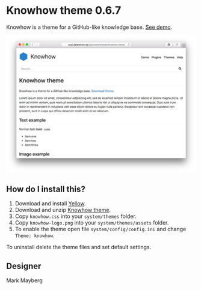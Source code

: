 Knowhow theme 0.6.7
===================
Knowhow is a theme for a GitHub-like knowledge base. [See demo](http://developers.datenstrom.se/themes/knowhow-theme).

[![Screenshot](knowhow-theme.jpg?raw=true)](http://developers.datenstrom.se/themes/knowhow-theme)

How do I install this?
----------------------
1. Download and install [Yellow](https://github.com/datenstrom/yellow/).
2. Download and unzip [Knowhow theme](https://github.com/datenstrom/yellow-themes/raw/master/zip/knowhow.zip).
3. Copy `knowhow.css` into your `system/themes` folder.
4. Copy `knowhow-logo.png` into your `system/themes/assets` folder.
5. To enable the theme open file `system/config/config.ini` and change `Theme: knowhow`.

To uninstall delete the theme files and set default settings.

Designer
--------
Mark Mayberg